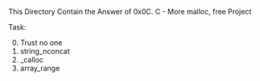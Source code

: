 This Directory Contain the Answer of 0x0C. C - More malloc, free Project

Task:

0. Trust no one 
1. string_nconcat 
2. _calloc 
3. array_range 



